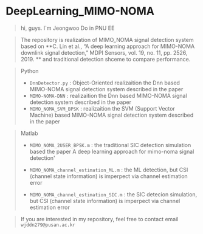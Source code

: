 # DeepLearning_MIMO-NOMA



> hi, guys. I`m Jeongwoo Do in PNU EE

> The repository is realization of MIMO_NOMA signal detection system based on **C. Lin et al., “A deep learning approach for MIMO-NOMA downlink signal detection,” MDPI Sensors, vol. 19, no. 11, pp. 2526, 2019. ** and traditional detection shceme to compare performance.

> Python
>
> - `DnnDetector.py` : Object-Oriented realizaition the Dnn based MIMO-NOMA signal detection system described in the paper 
> - `MIMO-NOMA-DNN` : realizaition the Dnn based MIMO-NOMA signal detection system described in the paper
> - `MIMO_NOMA_SVM_BPSK` : realizaition the SVM (Support Vector Machine) based MIMO-NOMA signal detection system described in the paper

> Matlab 
>
> - `MIMO_NOMA_2USER_BPSK.m` : the traditional SIC detection simulation based the paper A deep learning approach for mimo-noma signal detection'
>
> - `MIMO_NOMA_channel_estimation_ML.m` : the ML detection, but CSI (channel state information) is imperpect  via channel estimation error
>
> - `MIMO_NOMA_channel_estimation_SIC.m` : the SIC detecion simulation,  but CSI (channel state information) is imperpect via channel estimation error

>If you are interested in my repository, feel free to contact email `wjddn279@pusan.ac.kr`

